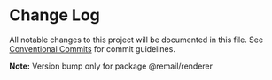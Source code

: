 # Change Log

All notable changes to this project will be documented in this file.
See [Conventional Commits](https://conventionalcommits.org) for commit guidelines.



**Note:** Version bump only for package @remail/renderer
